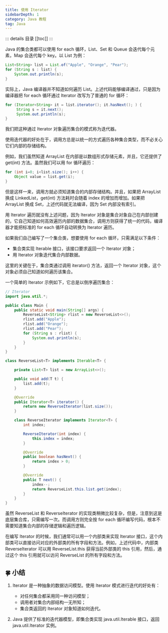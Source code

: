 ```yaml
---
title: 使用 Iterator
sidebarDepth: 1
category: Java 教程
tag: Java
---
```


::: details 目录
[[toc]]
:::


Java 的集合类都可以使用 for each 循环，List、Set 和 Queue 会迭代每个元素，Map 会迭代每个 key。以 List 为例：

```java
List<String> list = List.of("Apple", "Orange", "Pear");
for (String s : list) {
    System.out.println(s);
}
```

实际上，Java 编译器并不知道如何遍历 List。上述代码能够编译通过，只是因为编译器把 for each 循环通过 Iterator 改写为了普通的 for 循环：

```java
for (Iterator<String> it = list.iterator(); it.hasNext(); ) {
     String s = it.next();
     System.out.println(s);
}
```

我们把这种通过 Iterator 对象遍历集合的模式称为迭代器。

使用迭代器的好处在于，调用方总是以统一的方式遍历各种集合类型，而不必关心它们内部的存储结构。

例如，我们虽然知道 ArrayList 在内部是以数组形式存储元素，并且，它还提供了 get(int) 方法。虽然我们可以用 for 循环遍历：

```java
for (int i=0; i<list.size(); i++) {
    Object value = list.get(i);
}
```

但是这样一来，调用方就必须知道集合的内部存储结构。并且，如果把 ArrayList 换成 LinkedList，get(int) 方法耗时会随着 index 的增加而增加。如果把 ArrayList 换成 Set，上述代码就无法编译，因为 Set 内部没有索引。

用 Iterator 遍历就没有上述问题，因为 Iterator 对象是集合对象自己在内部创建的，它自己知道如何高效遍历内部的数据集合，调用方则获得了统一的代码，编译器才能把标准的 for each 循环自动转换为 Iterator 遍历。

如果我们自己编写了一个集合类，想要使用 for each 循环，只需满足以下条件：

- 集合类实现 Iterable 接口，该接口要求返回一个 Iterator 对象；
- 用 Iterator 对象迭代集合内部数据。

这里的关键在于，集合类通过调用 iterator() 方法，返回一个 Iterator 对象，这个对象必须自己知道如何遍历该集合。

一个简单的 Iterator 示例如下，它总是以倒序遍历集合：

```java
// Iterator
import java.util.*;

public class Main {
    public static void main(String[] args) {
        ReverseList<String> rlist = new ReverseList<>();
        rlist.add("Apple");
        rlist.add("Orange");
        rlist.add("Pear");
        for (String s : rlist) {
            System.out.println(s);
        }
    }
}

class ReverseList<T> implements Iterable<T> {

    private List<T> list = new ArrayList<>();

    public void add(T t) {
        list.add(t);
    }

    @Override
    public Iterator<T> iterator() {
        return new ReverseIterator(list.size());
    }

    class ReverseIterator implements Iterator<T> {
        int index;

        ReverseIterator(int index) {
            this.index = index;
        }

        @Override
        public boolean hasNext() {
            return index > 0;
        }

        @Override
        public T next() {
            index--;
            return ReverseList.this.list.get(index);
        }
    }
}
```

虽然 ReverseList 和 ReverseIterator 的实现类稍微比较复杂，但是，注意到这是底层集合库，只需编写一次。而调用方则完全按 for each 循环编写代码，根本不需要知道集合内部的存储逻辑和遍历逻辑。

在编写 Iterator 的时候，我们通常可以用一个内部类来实现 Iterator 接口，这个内部类可以直接访问对应的外部类的所有字段和方法。例如，上述代码中，内部类 ReverseIterator 可以用 ReverseList.this 获得当前外部类的 this 引用，然后，通过这个 this 引用就可以访问 ReverseList 的所有字段和方法。



## 🍀 小结

1. Iterator 是一种抽象的数据访问模型。使用 Iterator 模式进行迭代的好处有：

   - 对任何集合都采用同一种访问模型；
   - 调用者对集合内部结构一无所知；
   - 集合类返回的 Iterator 对象知道如何迭代。

2. Java 提供了标准的迭代器模型，即集合类实现 java.util.Iterable 接口，返回 java.util.Iterator 实例。


